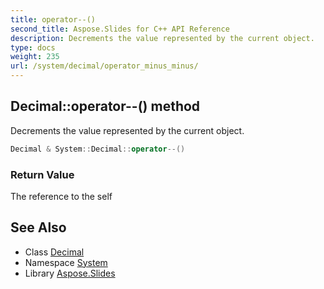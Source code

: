 ```yaml
---
title: operator--()
second_title: Aspose.Slides for C++ API Reference
description: Decrements the value represented by the current object.
type: docs
weight: 235
url: /system/decimal/operator_minus_minus/
---
```

## Decimal::operator--() method


Decrements the value represented by the current object.

```cpp
Decimal & System::Decimal::operator--()
```


### Return Value

The reference to the self

## See Also

* Class [Decimal](../)
* Namespace [System](../../)
* Library [Aspose.Slides](../../../)